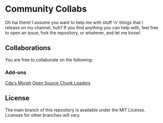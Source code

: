# Community Collabs

Oh hai there! I assume you want to help me with stuff 'n' things that I release on my channel, huh? If you find anything you can help with, feel free to open an issue, fork the repository, or whatever, and let me know!

## Collaborations
You are free to collaborate on the following:

### Add-ons
[Cda's Morph](https://github.com/cda94581/Community_Collabs/tree/Add-ons/cda002)
[Open Source Chunk Loaders](https://github.com/cda94581/Community_Collabs/tree/Add-ons/cda001)

## License
The main branch of this repository is available under the MIT License. Licenses for other branches will vary.